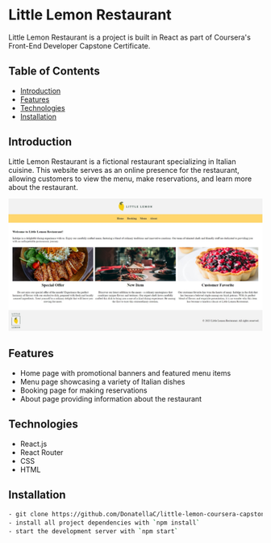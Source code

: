 # Little Lemon Restaurant

Little Lemon Restaurant is a project is built in React as part of Coursera's Front-End Developer Capstone Certificate.

## Table of Contents

- [Introduction](#introduction)
- [Features](#features)
- [Technologies](#technologies)
- [Installation](#installation)

## Introduction

Little Lemon Restaurant is a fictional restaurant specializing in Italian cuisine. This website serves as an online presence for the restaurant, allowing customers to view the menu, make reservations, and learn more about the restaurant.

![](./src/assets/images/home.png)

## Features

- Home page with promotional banners and featured menu items
- Menu page showcasing a variety of Italian dishes
- Booking page for making reservations
- About page providing information about the restaurant

## Technologies

- React.js
- React Router
- CSS
- HTML

## Installation

```bash
- git clone https://github.com/DonatellaC/little-lemon-coursera-capstone
- install all project dependencies with `npm install`
- start the development server with `npm start`
